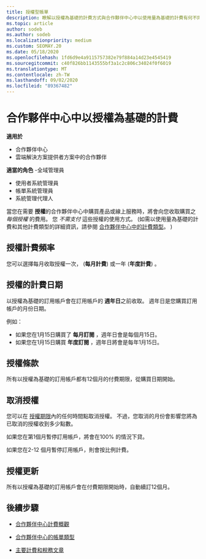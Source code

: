 ```yaml
---
title: 授權型帳單
description: 瞭解以授權為基礎的計費方式與合作夥伴中心中以使用量為基礎的計費有何不同，包括每個授權的計費方式， (不是授權使用量) 。
ms.topic: article
author: sodeb
ms.author: sodeb
ms.localizationpriority: medium
ms.custom: SEOMAY.20
ms.date: 05/18/2020
ms.openlocfilehash: 1fd6d9e4a9115757382e79f884a14d23e4545419
ms.sourcegitcommit: c40f826bb1143555bf3a1c2c806c34024f0f6019
ms.translationtype: MT
ms.contentlocale: zh-TW
ms.lasthandoff: 09/02/2020
ms.locfileid: "89367482"
---
```

# <a name="license-based-billing-in-partner-center"></a>合作夥伴中心中以授權為基礎的計費

**適用於**

- 合作夥伴中心
- 雲端解決方案提供者方案中的合作夥伴

**適當的角色** -全域管理員
- 使用者系統管理員
- 帳單系統管理員
- 系統管理代理人

當您在需要 **授權**的合作夥伴中心中購買產品或線上服務時，將會向您收取購買之 *每個授權* 的費用。 您 *不需支付* 這些授權的使用方式。  (如需以使用量為基礎的計費和其他計費類型的詳細資訊，請參閱 [合作夥伴中心中的計費類型](billing-different-types.md)。 ) 

## <a name="license-billing-frequency"></a>授權計費頻率

您可以選擇每月收取授權一次， (**每月計費**) 或一年 (**年度計費**) 。 

## <a name="billing-date-for-licenses"></a>授權的計費日期

以授權為基礎的訂用帳戶會在訂用帳戶的 **週年日**之前收取。 週年日是您購買訂用帳戶的月份日期。

例如：

- 如果您在1月15日購買了 **每月訂閱** ，週年日會是每個月15日。
- 如果您在1月15日購買 **年度訂閱** ，週年日將會是每年1月15日。

## <a name="license-term"></a>授權條款

所有以授權為基礎的訂用帳戶都有12個月的付費期限，從購買日期開始。

## <a name="license-cancellation"></a>取消授權

您可以在 [授權期限](#license-term)內的任何時間點取消授權。 不過，您取消的月份會影響您將為已取消的授權收到多少點數。

如果您在第1個月暫停訂用帳戶，將會在100% 的情況下貸。

如果您在2-12 個月暫停訂用帳戶，則會按比例計費。

## <a name="license-renewal"></a>授權更新

所有以授權為基礎的訂用帳戶會在付費期限開始時，自動續訂12個月。

## <a name="next-steps"></a>後續步驟

- [合作夥伴中心計費概觀](billing-basics.md)

- [合作夥伴中心的帳單類型](billing-different-types.md)

- [主要計費和稅務文章](billing.md)
